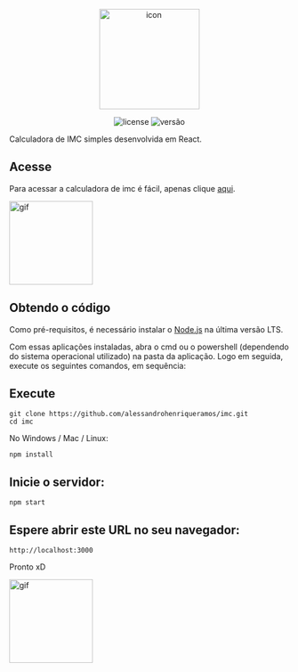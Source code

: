 <p align="center">
    <img src="https://icons.iconarchive.com/icons/custom-icon-design/silky-line-user/128/men-2-icon.png" alt="icon" height="180">
</p>

<p align="center">
    <img src="https://img.shields.io/github/license/mashape/apistatus.svg" alt="license"/>
    <img src="https://img.shields.io/badge/version-1.2-red" alt="versão">
</p>

Calculadora de IMC simples desenvolvida em React.

## Acesse

Para acessar a calculadora de imc é fácil, apenas clique [aqui](https://alessandrohenriqueramos.github.io/imc/build).

<img src="https://media.giphy.com/media/7C7pNe8NIpbFe/giphy.gif" alt="gif" height="150px" >

## Obtendo o código

Como pré-requisitos, é necessário instalar o [Node.js](https://nodejs.org/pt-br/download/) na última versão LTS.

Com essas aplicações instaladas, abra o cmd ou o powershell (dependendo do sistema operacional utilizado) na pasta da aplicação. Logo em seguida, execute os seguintes comandos, em sequência:

## Execute
```
git clone https://github.com/alessandrohenriqueramos/imc.git
cd imc
```
No Windows / Mac / Linux:
```
npm install
```

## Inicie o servidor:
```
npm start
```

## Espere abrir este URL no seu navegador:
```
http://localhost:3000
```

Pronto xD

<img src="https://media.giphy.com/media/1xVfHenZgbysbdumIP/giphy.gif" alt="gif" height="150px" >